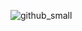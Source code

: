   <p align="center">
  
  ![github_small](https://user-images.githubusercontent.com/67950116/114304291-a19a8480-9ad2-11eb-8872-1be12ab2cd42.gif)
  
  </p>

